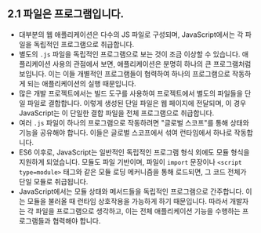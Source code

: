 ## 2.1 파일은 프로그램입니다.

- 대부분의 웹 애플리케이션은 다수의 JS 파일로 구성되며, JavaScript에서는 각 파일을 독립적인 프로그램으로 취급합니다.
- 별도의 `.js` 파일을 독립적인 프로그램으로 보는 것이 조금 이상할 수 있습니다. 애플리케이션 사용의 관점에서 보면, 애플리케이션은 분명히 하나의 큰 프로그램처럼 보입니다. 이는 이들 개별적인 프로그램들이 협력하여 하나의 프로그램으로 작동하게 되는 애플리케이션의 실행 때문입니다.
- 많은 개발 프로젝트에서는 빌드 도구를 사용하여 프로젝트에서 별도의 파일들을 단일 파일로 결합합니다. 이렇게 생성된 단일 파일은 웹 페이지에 전달되며, 이 경우 JavaScript는 이 단일한 결합 파일을 전체 프로그램으로 취급합니다.
- 여러 `.js` 파일이 하나의 프로그램으로 작동하려면 "글로벌 스코프"를 통해 상태와 기능을 공유해야 합니다. 이들은 글로벌 스코프에서 섞여 런타임에서 하나로 작동합니다.
- ES6 이후로, JavaScript는 일반적인 독립적인 프로그램 형식 외에도 모듈 형식을 지원하게 되었습니다. 모듈도 파일 기반이며, 파일이 `import` 문장이나 `<script type=module>` 태그와 같은 모듈 로딩 메커니즘을 통해 로드되면, 그 코드 전체가 단일 모듈로 취급됩니다.
- JavaScript에서는 모듈 상태와 메서드들을 독립적인 프로그램으로 간주합니다. 이는 모듈을 불러올 때 런타임 상호작용을 가능하게 하기 때문입니다. 따라서 개발자는 각 파일을 프로그램으로 생각하고, 이는 전체 애플리케이션 기능을 수행하는 프로그램들과 협력해야 합니다.